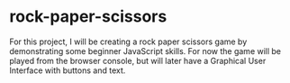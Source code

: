 # rock-paper-scissors

For this project, I will be creating a rock paper scissors game by demonstrating some beginner JavaScript skills. For now the game will be played from the browser console, but will later have a Graphical User Interface with buttons and text.
